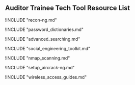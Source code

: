 
## Auditor Trainee Tech Tool Resource List

<!-- Recon-ng -->

!INCLUDE "recon-ng.md"

<!-- Jack the Ripper -->

!INCLUDE "password_dictionaries.md"

<!-- Google Power Search -->

!INCLUDE "advanced_searching.md"

<!-- Social Engineering Toolkit -->

!INCLUDE "social_engineering_toolkit.md"

<!-- nmap & zenmap-->

!INCLUDE "nmap_scanning.md"

<!-- aircrack-ng & other wireless tools-->

!INCLUDE "setup_aircrack-ng.md"

!INCLUDE "wireless_access_guides.md"
